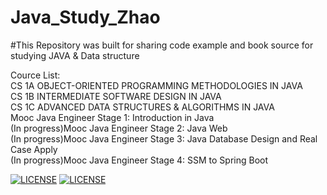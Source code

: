 # Java_Study_Zhao

#This Repository was built for sharing code example and book source for studying JAVA & Data structure   

Cource List:  
CS 1A OBJECT-ORIENTED PROGRAMMING METHODOLOGIES IN JAVA  
CS 1B INTERMEDIATE SOFTWARE DESIGN IN JAVA  
CS 1C ADVANCED DATA STRUCTURES & ALGORITHMS IN JAVA    
Mooc Java Engineer Stage 1: Introduction in Java  
(In progress)Mooc Java Engineer Stage 2: Java Web  
(In progress)Mooc Java Engineer Stage 3: Java Database Design and Real Case Apply  
(In progress)Mooc Java Engineer Stage 4: SSM to Spring Boot  

[![LICENSE](https://img.shields.io/badge/license-Anti%20996-blue.svg)](https://github.com/996icu/996.ICU/blob/master/LICENSE)
[![LICENSE](https://img.shields.io/badge/license-MIT%20-blue.svg)](https://github.com/git/git-scm.com/blob/master/MIT-LICENSE)
